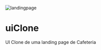 ![landingpage](https://user-images.githubusercontent.com/83673701/151818316-f522de2b-d97e-4da1-930f-2d8bf979f93a.png)

# uiClone
UI Clone de uma landing page de Cafeteria

